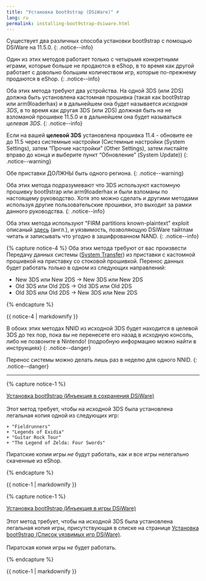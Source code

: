 ```yaml
---
title: "Установка boot9strap (DSiWare)" #
lang: ru
permalink: installing-boot9strap-dsiware.html
---
```


Существует два различных способа установки boot9strap с помощью DSiWare на 11.5.0.
{: .notice--info}

Один из этих методов работает только с четырьмя конкретными играми, которые больше не продаются в eShop, в то время как другой работает с довольно большим количеством игр, которые по-прежнему продаются в eShop.
{: .notice--info}

Оба этих метода требуют два устройства. На одной 3DS (или 2DS) должна быть установлена кастомная прошивка (такая как boot9strap или arm9loaderhax) и в дальнейшем она будет называется *исходная 3DS*, в то время как другая 3DS (или 2DS) должная быть на не взломаной прошивке 11.5.0 и в дальнейшем она будет называться *целевая 3DS*.
{: .notice--info}

Если на вашей **целевой 3DS** установлена прошивка 11.4 - обновите ее до 11.5 через системные настройки (Системные настройки (System Settings), затем “Прочие настройки” (Other Settings), затем листайте вправо до конца и выберите пункт “Обновление” (System Update))
{: .notice--warning}

Обе приставки ДОЛЖНЫ быть одного региона.
{: .notice--warning}

Оба этих метода подразумевают что 3DS используют кастомную прошивку boot9strap или arm9loaderhax и были взломаны по настоящему руководство. Хотя это можно сделать и другими методами используя другие пользовательские прошивки, это выходит за рамки данного руководства.
{: .notice--info}

Оба этих метода используют "FIRM partitions known-plaintext" exploit описаный [здесь](https://www.3dbrew.org/wiki/3DS_System_Flaws) (англ.), и уязвимость, позволяющую DSiWare тайтлам читать и записывать что угодно в зашифрованном NAND.
{: .notice--info}

{% capture notice-4 %}
Оба этих метода требуют от вас произвести Передачу данных системы ([System Transfer](http://en-americas-support.nintendo.com/app/answers/detail/a_id/13996/)) из приставки с кастомной прошивкой на приставку со стоковой прошивкой. Перенос данных будет работать *только* в одном из следующих направлений:    

  + New 3DS или New 2DS -> New 3DS или New 2DS    
  + Old 3DS или Old 2DS -> Old 3DS или Old 2DS    
  + Old 3DS или Old 2DS -> New 3DS или New 2DS    
  
{% endcapture %}

<div class="notice--warning">{{ notice-4 | markdownify }}</div>

В обоих этих методах NNID из исходной 3DS будет находится в целевой 3DS до тех пор, пока вы не перенесете его назад в исходную консоль, либо не позвоните в Nintendo! (подробную информацию можно найти в инструкциях)
{: .notice--danger}

Перенос системы можно делать лишь раз в неделю для одного NNID.
{: .notice--danger}

___

{% capture notice-1 %}

[Установка boot9strap (Инъекция в сохранения DSiWare)](installing-boot9strap-dsiware-save-injection)
<br><br>
Этот метод требует, чтобы на исходной 3DS была установлена легальная копия одной из следующих игр:
    
    + "Fieldrunners"
    + "Legends of Exidia"
    + "Guitar Rock Tour"
    + "The Legend of Zelda: Four Swords"
    
Пиратские копии игры *не* будут работать, как и все игры нелегально скаченные из eShop.

{% endcapture %}

<div class="notice--success">{{ notice-1 | markdownify }}</div>

{% capture notice-1 %}

[Установка boot9strap (Инъекция в игры DSiWare)](installing-boot9strap-dsiware-game-injection)
<br><br>
Этот метод требует, чтобы на исходной 3DS была установлена легальная копия игры, присутствующая в списке на странице [Установка boot9strap (Список уязвимых игр DSiWare)](installing-boot9strap-dsiware-game-injection-list).
<br><br>
Пиратская копия игры *не* будет работать.

{% endcapture %}

<div class="notice--success">{{ notice-1 | markdownify }}</div>

<div id="vk_comments"></div>
<script type="text/javascript">
VK.Widgets.Comments("vk_comments", {limit: 10, attach: "*"});
</script>